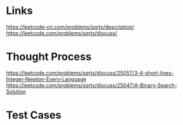 # Links
https://leetcode-cn.com/problems/sqrtx/description/
https://leetcode.com/problems/sqrtx/discuss/

# Thought Process
https://leetcode.com/problems/sqrtx/discuss/25057/3-4-short-lines-Integer-Newton-Every-Language
https://leetcode.com/problems/sqrtx/discuss/25047/A-Binary-Search-Solution

# Test Cases

